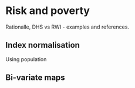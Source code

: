 # Risk and poverty

Rationalle, DHS vs RWI - examples and references.

## Index normalisation

Using population


## Bi-variate maps
